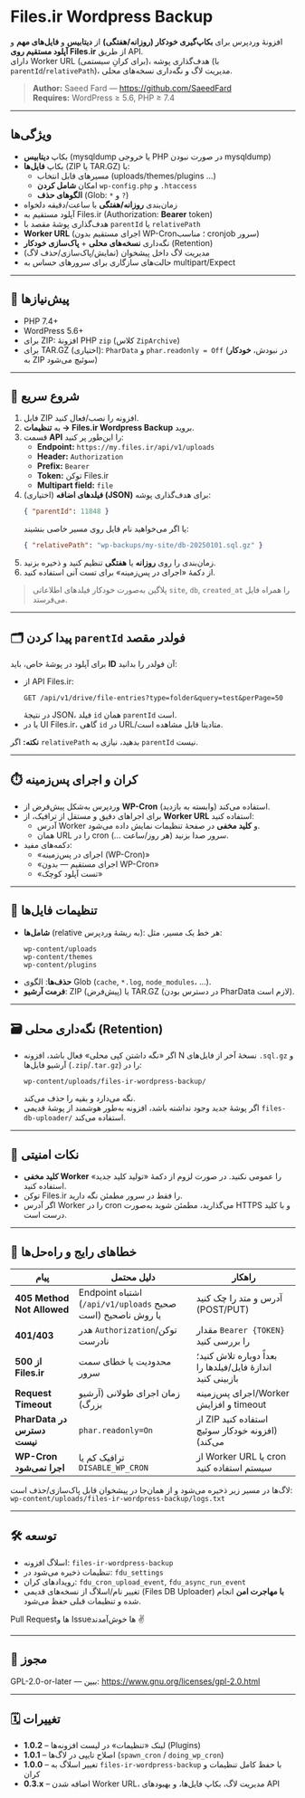 # Files.ir Wordpress Backup

افزونهٔ وردپرس برای **بکاپ‌گیری خودکار (روزانه/هفتگی)** از **دیتابیس** و **فایل‌های مهم** و **آپلود مستقیم روی Files.ir** از طریق API.  
دارای Worker URL (برای کرانِ سیستمی)، هدف‌گذاری پوشه (با `parentId`/`relativePath`)، مدیریت لاگ و نگه‌داری نسخه‌های محلی.

> **Author:** Saeed Fard — <https://github.com/SaeedFard>  
> **Requires:** WordPress ≥ 5.6, PHP ≥ 7.4

---

## ویژگی‌ها

- بکاپ **دیتابیس** (mysqldump یا خروجی PHP در صورت نبودن mysqldump)
- بکاپ **فایل‌ها** (ZIP یا TAR.GZ) با:
  - مسیرهای قابل انتخاب (uploads/themes/plugins …)
  - امکان **شامل کردن** `wp-config.php` و `.htaccess`
  - **الگوهای حذف** (Glob: `*` و `?`)
- زمان‌بندی **روزانه/هفتگی** با ساعت/دقیقه دلخواه
- آپلود مستقیم به Files.ir (Authorization: **Bearer** token)
- هدف‌گذاری پوشهٔ مقصد با `parentId` یا `relativePath`
- **Worker URL** (اجرای مستقیم بدون WP-Cron؛ مناسب cronjob سرور)
- نگه‌داری **نسخه‌های محلی** + **پاک‌سازی خودکار** (Retention)
- مدیریت لاگ داخل پیشخوان (نمایش/پاک‌سازی/حذف لاگ)
- حالت‌های سازگاری برای سرورهای حساس به multipart/Expect

---

## 🧩 پیش‌نیازها

- PHP 7.4+  
- WordPress 5.6+  
- برای ZIP: افزونهٔ PHP `zip` (کلاس `ZipArchive`)  
- برای TAR.GZ (اختیاری): `PharData` و `phar.readonly = Off` (در نبودش، **خودکار** به ZIP سوئیچ می‌شود)

---

## 🚀 شروع سریع

1. فایل ZIP افزونه را نصب/فعال کنید.  
2. به **تنظیمات → Files.ir Wordpress Backup** بروید.  
3. قسمت **API** را این‌طور پر کنید:
   - **Endpoint:** `https://my.files.ir/api/v1/uploads`
   - **Header:** `Authorization`
   - **Prefix:** `Bearer `
   - **Token:** توکن Files.ir
   - **Multipart field:** `file`
4. (اختیاری) **فیلدهای اضافه (JSON)** برای هدف‌گذاری پوشه:  
   ```json
   { "parentId": 11848 }
   ```
   یا اگر می‌خواهید نام فایل روی مسیر خاصی بنشیند:
   ```json
   { "relativePath": "wp-backups/my-site/db-20250101.sql.gz" }
   ```
5. زمان‌بندی را روی **روزانه** یا **هفتگی** تنظیم کنید و ذخیره بزنید.  
6. از دکمهٔ «اجرای در پس‌زمینه» برای تست آنی استفاده کنید.

> پلاگین به‌صورت خودکار فیلدهای اطلاعاتی `site`, `db`, `created_at` را همراه فایل می‌فرستد.

---

## 🗂️ پیدا کردن `parentId` فولدر مقصد

برای آپلود در پوشهٔ خاص، باید **ID** آن فولدر را بدانید:

- از API Files.ir:  
  ```
  GET /api/v1/drive/file-entries?type=folder&query=test&perPage=50
  ```
  در نتیجهٔ JSON، فیلد `id` همان `parentId` است.  
- یا در UI Files.ir، گاهی `id` در URL/متادیتا قابل مشاهده است.

**نکته:** اگر `relativePath` بدهید، نیازی به `parentId` نیست.

---

## ⏱️ کران و اجرای پس‌زمینه

- وردپرس به‌شکل پیش‌فرض از **WP-Cron** استفاده می‌کند (وابسته به بازدید).  
- برای اجراهای دقیق و مستقل از ترافیک، از **Worker URL** استفاده کنید:
  - آدرس Worker و **کلید مخفی** در صفحهٔ تنظیمات نمایش داده می‌شود.
  - همان URL را در cron سرور صدا بزنید (هر روز/ساعت …).
- دکمه‌های مفید:
  - «اجرای در پس‌زمینه (WP-Cron)»
  - «اجرای مستقیم — بدون WP-Cron»
  - «تست آپلود کوچک»

---

## 🧰 تنظیمات فایل‌ها

- **شامل‌ها** (relative به ریشهٔ وردپرس): هر خط یک مسیر، مثل:
  ```
  wp-content/uploads
  wp-content/themes
  wp-content/plugins
  ```
- **حذف‌ها**: الگوی Glob (`cache`, `*.log`, `node_modules`، …).  
- **فرمت آرشیو**: ZIP (پیش‌فرض) یا TAR.GZ (در دسترس بودن PharData لازم است).

---

## 🗃️ نگه‌داری محلی (Retention)

- اگر «نگه داشتن کپی محلی» فعال باشد، افزونه N نسخهٔ آخر از فایل‌های `.sql.gz` و آرشیو فایل‌ها (`.zip`/`.tar.gz`) را در:
  ```
  wp-content/uploads/files-ir-wordpress-backup/
  ```
  نگه می‌دارد و بقیه را حذف می‌کند.  
- اگر پوشهٔ جدید وجود نداشته باشد، افزونه به‌طور هوشمند از پوشهٔ قدیمی `files-db-uploader/` استفاده می‌کند.

---

## 🔐 نکات امنیتی

- **کلید مخفی Worker** را عمومی نکنید. در صورت لزوم از دکمهٔ «تولید کلید جدید» استفاده کنید.  
- توکن Files.ir را فقط در سرور مطمئن نگه دارید.  
- اگر آدرس Worker را در cron می‌گذارید، مطمئن شوید به‌صورت HTTPS و با کلید درست است.

---

## 🧪 خطاهای رایج و راه‌حل‌ها

| پیام | دلیل محتمل | راهکار |
|---|---|---|
| **405 Method Not Allowed** | Endpoint اشتباه (`/api/v1/uploads` صحیح است) یا روش ناصحیح | آدرس و متد را چک کنید (POST/PUT) |
| **401/403** | هدر `Authorization`/توکن نادرست | مقدار `Bearer {TOKEN}` را بررسی کنید |
| **500 از Files.ir** | محدودیت یا خطای سمت سرور | بعداً دوباره تلاش کنید؛ اندازهٔ فایل/فیلدها را بازبینی کنید |
| **Request Timeout** | زمان اجرای طولانی (آرشیو بزرگ) | اجرای پس‌زمینه/Worker و افزایش timeout |
| **PharData در دسترس نیست** | `phar.readonly=On` | از ZIP استفاده کنید (افزونه خودکار سوئیچ می‌کند) |
| **WP-Cron اجرا نمی‌شود** | ترافیک کم یا `DISABLE_WP_CRON` | از Worker URL یا cron سیستم استفاده کنید |

لاگ‌ها در مسیر زیر ذخیره می‌شود و از همان‌جا در پیشخوان قابل پاک‌سازی/حذف است:  
`wp-content/uploads/files-ir-wordpress-backup/logs.txt`

---

## 🛠️ توسعه

- اسلاگ افزونه: `files-ir-wordpress-backup`  
- تنظیمات ذخیره می‌شود در: `fdu_settings`  
- رویدادهای کران: `fdu_cron_upload_event`, `fdu_async_run_event`  
- تغییر نام/اسلاگ از نسخه‌های قدیمی (Files DB Uploader) **با مهاجرت امن** انجام شده و تنظیمات قبلی حفظ می‌شود.

Pull Request‌ها و Issueها خوش‌آمدند ✌️

---

## 📜 مجوز

GPL-2.0-or-later — ببین: <https://www.gnu.org/licenses/gpl-2.0.html>

---

## 🗓️ تغییرات

- **1.0.2** – لینک «تنظیمات» در لیست افزونه‌ها (Plugins)  
- **1.0.1** – اصلاح تایپی در لاگ‌ها (`spawn_cron` / `doing_wp_cron`)  
- **1.0.0** – تغییر اسلاگ به `files-ir-wordpress-backup` با حفظ کامل تنظیمات و کران  
- **0.3.x** – اضافه شدن Worker URL، مدیریت لاگ، بکاپ فایل‌ها، و بهبودهای API
